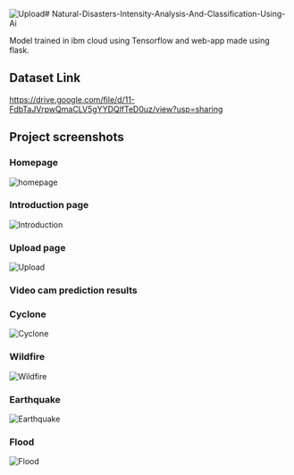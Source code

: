 ![Upload](https://github.com/sbshabana/Natural-Disasters-Intensity-Analysis-And-Classification-Using-Ai/assets/140824272/223a6a8b-23e4-4ec0-8757-33b51bf16424)# Natural-Disasters-Intensity-Analysis-And-Classification-Using-Ai

Model trained in ibm cloud using Tensorflow and web-app made using flask.

## Dataset Link

https://drive.google.com/file/d/11-FdbTaJVrpwQmaCLV5gYYDQlfTeD0uz/view?usp=sharing

## Project screenshots

### Homepage

![homepage](https://github.com/sbshabana/Natural-Disasters-Intensity-Analysis-And-Classification-Using-Ai/assets/140824272/62dd932e-ca3c-455d-9bfa-198bd4e7f1c2)

### Introduction page


![Introduction](https://github.com/sbshabana/Natural-Disasters-Intensity-Analysis-And-Classification-Using-Ai/assets/140824272/46046b18-7cf1-4c99-87ad-42a4e1be0129)

### Upload page


![Upload](https://github.com/sbshabana/Natural-Disasters-Intensity-Analysis-And-Classification-Using-Ai/assets/140824272/40adcbda-0b3a-4b45-aeba-35e4b6598b8c)

### Video cam prediction results


### Cyclone

![Cyclone](https://github.com/sbshabana/Natural-Disasters-Intensity-Analysis-And-Classification-Using-Ai/assets/140824272/05bf9175-33de-4878-a7f6-a590686314a6)

### Wildfire

![Wildfire](https://github.com/sbshabana/Natural-Disasters-Intensity-Analysis-And-Classification-Using-Ai/assets/140824272/8140be5a-7d11-4c0b-b2d4-d1bbc5e196c1)

### Earthquake

![Earthquake](https://github.com/sbshabana/Natural-Disasters-Intensity-Analysis-And-Classification-Using-Ai/assets/140824272/0356bf04-0f58-426c-8f8b-7d07370972be)

### Flood

![Flood](https://github.com/sbshabana/Natural-Disasters-Intensity-Analysis-And-Classification-Using-Ai/assets/140824272/f5e82033-ba63-41ab-b227-b33b8448058a)



